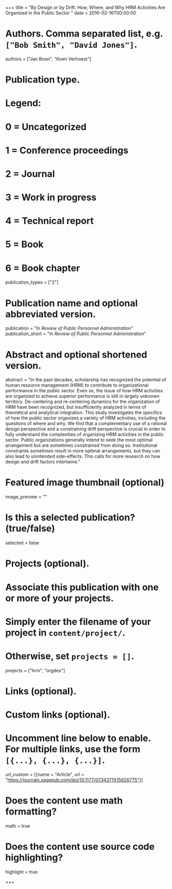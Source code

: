 +++
title = "By Design or by Drift: How, Where, and Why HRM Activities Are Organized in the Public Sector "
date = 2016-02-16T00:00:00

# Authors. Comma separated list, e.g. `["Bob Smith", "David Jones"]`.
authors = ["Jan Boon", "Koen Verhoest"]

# Publication type.
# Legend:
# 0 = Uncategorized
# 1 = Conference proceedings
# 2 = Journal
# 3 = Work in progress
# 4 = Technical report
# 5 = Book
# 6 = Book chapter
publication_types = ["2"]

# Publication name and optional abbreviated version.
publication = "In *Review of Public Personnel Administration*"
publication_short = "In *Review of Public Personnel Administration*"

# Abstract and optional shortened version.
abstract = "In the past decades, scholarship has recognized the potential of human resource management (HRM) to contribute to organizational performance in the public sector. Even so, the issue of how HRM activities are organized to achieve superior performance is still in largely unknown territory. De-centering and re-centering dynamics for the organization of HRM have been recognized, but insufficiently analyzed in terms of theoretical and analytical integration. This study investigates the specifics of how the public sector organizes a variety of HRM activities, including the questions of where and why. We find that a complementary use of a rational design perspective and a constraining drift perspective is crucial in order to fully understand the complexities of organizing HRM activities in the public sector. Public organizations generally intend to seek the most optimal arrangement but are sometimes constrained from doing so. Institutional constraints sometimes result in more optimal arrangements, but they can also lead to unintended side-effects. This calls for more research on how design and drift factors intertwine."

# Featured image thumbnail (optional)
image_preview = ""

# Is this a selected publication? (true/false)
selected = false

# Projects (optional).
#   Associate this publication with one or more of your projects.
#   Simply enter the filename of your project in `content/project/`.
#   Otherwise, set `projects = []`.
projects = ["hrm", "orgdes"]

# Links (optional).


# Custom links (optional).
#   Uncomment line below to enable. For multiple links, use the form `[{...}, {...}, {...}]`.
url_custom = [{name = "Article", url = "https://journals.sagepub.com/doi/10.1177/0734371X15626775"}]

# Does the content use math formatting?
math = true

# Does the content use source code highlighting?
highlight = true


+++